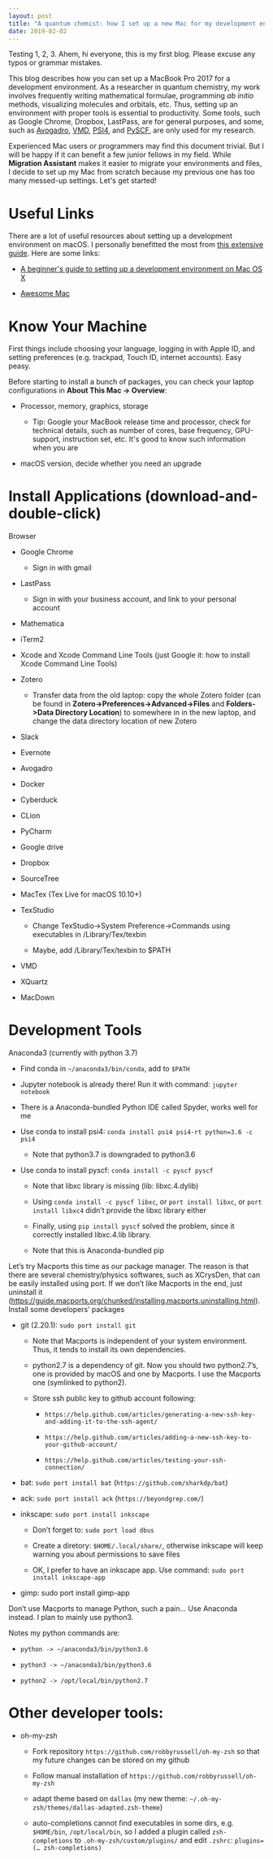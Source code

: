 ```yaml
---
layout: post
title: "A quantum chemist: how I set up a new Mac for my development environment"
date: 2019-02-02
---
```

Testing 1, 2, 3. Ahem, hi everyone, this is my first blog. Please excuse any typos or grammar mistakes. 

This blog describes how you can set up a MacBook Pro 2017 for a development environment. As a researcher in quantum chemistry, my work involves frequently writing mathematical formulae, programming *ab initio* methods, visualizing molecules and orbitals, etc. Thus, setting up an environment with proper tools is essential to productivity. Some tools, such as Google Chrome, Dropbox, LastPass, are for general purposes, and some, such as [Avogadro](https://avogadro.cc/), [VMD](https://www.ks.uiuc.edu/Research/vmd/), [PSI4](http://www.psicode.org/developers.php), and [PySCF](https://github.com/pyscf/pyscf), are only used for my research.

Experienced Mac users or programmers may find this document trivial. But I will be happy if it can benefit a few junior fellows in my field. While **Migration Assistant** makes it easier to migrate your environments and files, I decide to set up my Mac from scratch because my previous one has too many messed-up settings. Let's get started!  

# Useful Links

There are a lot of useful resources about setting up a development environment on macOS. I personally benefitted the most from [this extensive guide](https://github.com/nicolashery/mac-dev-setup). Here are some links:

* [A beginner's guide to setting up a development environment on Mac OS X](https://github.com/nicolashery/mac-dev-setup)

* [Awesome Mac](https://github.com/jaywcjlove/awesome-mac)

# Know Your Machine

First things include choosing your language, logging in with Apple ID, and setting preferences (e.g. trackpad, Touch ID, internet accounts). Easy peasy. 

Before starting to install a bunch of packages, you can check your laptop configurations in **About This Mac -> Overview**:
    
* Processor, memory, graphics, storage
	
	* Tip: Google your MacBook release time and processor, check for technical details, such as number of cores, base frequency, GPU-support, instruction set, etc. It's good to know such information when you are 
    
* macOS version, decide whether you need an upgrade
        

# Install Applications (download-and-double-click)

Browser 

* Google Chrome
    
    * Sign in with gmail

* LastPass
	
	* Sign in with your business account, and link to your personal account
    
* Mathematica
    
* iTerm2

* Xcode and Xcode Command Line Tools (just Google it: how to install Xcode Command Line Tools)
    
* Zotero
	
	* Transfer data from the old laptop: copy the whole Zotero folder (can be found in **Zotero->Preferences->Advanced->Files** and **Folders->Data Directory Location**) to somewhere in in the new laptop, and change the data directory location of new Zotero 
    
* Slack

* Evernote
    
* Avogadro
    
* Docker
    
* Cyberduck

* CLion

* PyCharm

* Google drive

* Dropbox

* SourceTree

* MacTex (Tex Live for macOS 10.10+)

* TexStudio
    
    * Change TexStudio->System Preference->Commands using executables in /Library/Tex/texbin
    
    * Maybe, add /Library/Tex/texbin to $PATH

* VMD

* XQuartz

* MacDown

# Development Tools

Anaconda3 (currently with python 3.7)

* Find conda in `~/anaconda3/bin/conda`, add to `$PATH`
    
* Jupyter notebook is already there! Run it with command: `jupyter notebook`
    
* There is a Anaconda-bundled Python IDE called Spyder, works well for me
    
* Use conda to install psi4: `conda install psi4 psi4-rt python=3.6 -c psi4`
       
	* Note that python3.7 is downgraded to python3.6

* Use conda to install pyscf: `conda install -c pyscf pyscf`
       
	* Note that libxc library is missing (lib: libxc.4.dylib)
	
	* Using `conda install -c pyscf libxc`, or `port install libxc`, or `port install libxc4` didn’t provide the libxc library either
	
	* Finally, using `pip install pyscf` solved the problem, since it correctly installed libxc.4.lib library.
	
	* Note that this is Anaconda-bundled pip

Let’s try Macports this time as our package manager. The reason is that there are several chemistry/physics softwares, such as XCrysDen, that can be easily installed using port. If we don’t like Macports in the end, just uninstall it (https://guide.macports.org/chunked/installing.macports.uninstalling.html). Install some developers’ packages

* git (2.20.1): `sudo port install git`
        
	* Note that Macports is independent of your system environment. Thus, it tends to install its own dependencies.
        
	* python2.7 is a dependency of git. Now you should two python2.7’s, one is provided by macOS and one by Macports. I use the Macports one (symlinked to python2).  
       
	* Store ssh public key to github account following:
            
		* `https://help.github.com/articles/generating-a-new-ssh-key-and-adding-it-to-the-ssh-agent/`
            
		* `https://help.github.com/articles/adding-a-new-ssh-key-to-your-github-account/`
            
		* `https://help.github.com/articles/testing-your-ssh-connection/`
    
* bat: `sudo port install bat` (`https://github.com/sharkdp/bat`)
   
* ack: `sudo port install ack` (`https://beyondgrep.com/`)
   
* inkscape: `sudo port install inkscape`
        
	* Don’t forget to: `sudo port load dbus` 
        
	* Create a diretory: `$HOME/.local/share/`, otherwise inkscape will keep warning you about permissions to save files
        
	* OK, I prefer to have an inkscape app. Use command: `sudo port install inkscape-app`
    
* gimp: sudo port install gimp-app
    
Don’t use Macports to manage Python, such a pain... Use Anaconda instead. I plan to mainly use python3.
        
Notes my python commands are:
	
* `python -> ~/anaconda3/bin/python3.6`
	
* `python3 -> ~/anaconda3/bin/python3.6`
	
* `python2 -> /opt/local/bin/python2.7`

# Other developer tools:

* oh-my-zsh
        
	* Fork repository `https://github.com/robbyrussell/oh-my-zsh` so that my future changes can be stored on my github
        
	* Follow manual installation of `https://github.com/robbyrussell/oh-my-zsh`
        
	* adapt theme based on `dallas` (my new theme: `~/.oh-my-zsh/themes/dallas-adapted.zsh-theme`)
        
	* auto-completions cannot find executables in some dirs, e.g. `$HOME/bin`, `/opt/local/bin`, so I added a plugin called `zsh-completions` to `.oh-my-zsh/custom/plugins/` and edit `.zshrc`: `plugins=(… zsh-completions)`
